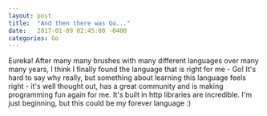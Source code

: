 ```yaml
---
layout: post
title:  "And then there was Go..."
date:   2017-01-09 02:45:00 -0400
categories: Go
---
```

Eureka!  After many many brushes with many different languages over many many years, I think I finally found the language that is right for me - Go!  It's hard to say why really, but something about learning this language feels right - it's well thought out, has a great community and is making programming fun again for me.  It's built in http libraries are incredible.  I'm just beginning, but this could be my forever language :)
